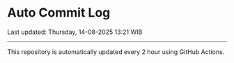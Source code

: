 # Auto Commit Log

Last updated: Thursday, 14-08-2025 13:21 WIB

---

This repository is automatically updated every 2 hour using GitHub Actions.
